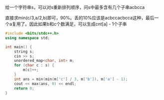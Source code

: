 给一个字符串s，可以对s重新排列顺序，问s中最多含有几个子串acbcca

直接求min(c/3,a/2,b)即可，90%。丢的10%应该是acbccacbcca这种，最后一个a复用了。因此如果b和c个数满足，可以生成cnt[a] - 1个子串

```cpp
#include <bits/stdc++.h>
using namespace std;

int main() {
    string s;
    cin >> s;
    unordered_map<char, int> m;
    for (char c : s) {
        m[c]++;
    }
    int ans = min(min(m['c'] / 3, m['b']), m['a'] - 1);
    cout << max(ans, 0) << endl;
    return 0;
}
```
